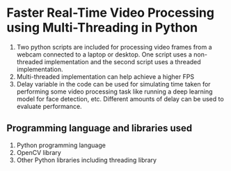 # Faster Real-Time Video Processing using Multi-Threading in Python
1. Two python scripts are included for processing video frames from a webcam connected to a laptop or desktop. One script uses a non-threaded implementation and the second script uses a threaded implementation. 
2. Multi-threaded implementation can help achieve a higher FPS
3. Delay variable in the code can be used for simulating time taken for performing some video processing task like running a deep learning model for face detection, etc. Different amounts of delay can be used to evaluate performance.
## Programming language and libraries used
1. Python programming language
2. OpenCV library 
3. Other Python libraries including threading library

